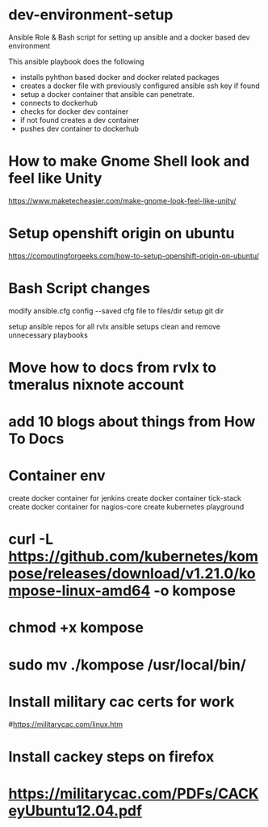 # dev-environment-setup
Ansible Role &amp; Bash script for setting up ansible and a docker based dev environment

This ansible playbook does the following
- installs pyhthon based docker and docker related packages
- creates a docker file with previously configured ansible ssh key if found
- setup a docker container that ansible can penetrate.
- connects to dockerhub
- checks for docker dev container
- if not found creates a dev container
- pushes dev container to dockerhub

# How to make Gnome Shell look and feel like Unity
https://www.maketecheasier.com/make-gnome-look-feel-like-unity/

# Setup openshift origin on ubuntu
https://computingforgeeks.com/how-to-setup-openshift-origin-on-ubuntu/

# Bash Script changes
modify ansible.cfg config
--saved cfg file to files/dir
setup git dir

setup ansible repos for all rvlx ansible setups
clean and remove unnecessary playbooks

# Move how to docs from rvlx to tmeralus nixnote account
# add 10 blogs about things from How To Docs

# Container env
create docker container for jenkins
create docker container tick-stack
create docker container for nagios-core
create kubernetes playground


# curl -L https://github.com/kubernetes/kompose/releases/download/v1.21.0/kompose-linux-amd64 -o kompose

# chmod +x kompose
# sudo mv ./kompose /usr/local/bin/

# Install military cac certs for work
#https://militarycac.com/linux.htm

# Install cackey steps on firefox
# https://militarycac.com/PDFs/CACKeyUbuntu12.04.pdf

 
